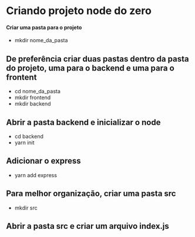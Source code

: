 # Criando projeto node do zero

#### Criar uma pasta para o projeto
 * mkdir nome_da_pasta

## De preferência criar duas pastas dentro da pasta do projeto, uma para o backend e uma para o frontent
 * cd nome_da_pasta
 * mkdir frontend
 * mkdir backend

## Abrir a pasta backend e inicializar o node
 * cd backend
 * yarn init

## Adicionar o express
 * yarn add express

## Para melhor organização, criar uma pasta src
 * mkdir src

## Abrir a pasta src e criar um arquivo index.js
